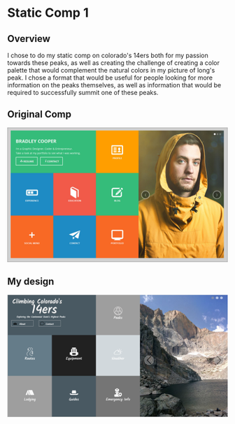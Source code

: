 # Static Comp 1

## Overview

I chose to do my static comp on colorado's 14ers both for my passion towards these peaks, as well as creating the challenge of creating a color palette that would complement the natural colors in my picture of long's peak.  I chose a format that would be useful for people looking for more information on the peaks themselves, as well as information that would be required to successfully summit one of these peaks. 

## Original Comp

![Original](images/static-comp-challenge-1.jpg "Original comp design")

## My design

![My design](images/pm-com-challenge-1-screenshot.png "My comp design")

